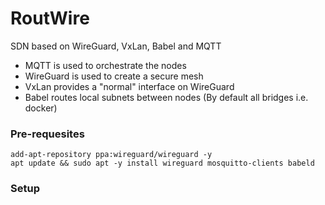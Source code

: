 # RoutWire
SDN based on WireGuard, VxLan, Babel and MQTT
 - MQTT is used to orchestrate the nodes
 - WireGuard is used to create a secure mesh
 - VxLan provides a "normal" interface on WireGuard
 - Babel routes local subnets between nodes (By default all bridges i.e. docker)
  
### Pre-requesites
`add-apt-repository ppa:wireguard/wireguard -y`  
`apt update && sudo apt -y install wireguard mosquitto-clients babeld`  
  
### Setup
